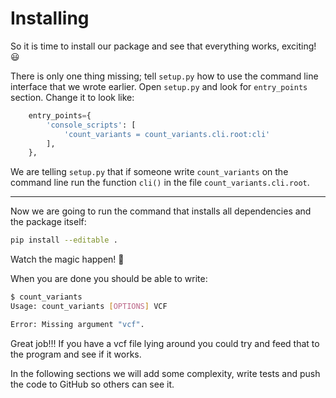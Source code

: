 # Installing

So it is time to install our package and see that everything works, exciting! 😃

There is only one thing missing; tell `setup.py` how to use the command line interface that we wrote earlier.
Open `setup.py` and look for `entry_points` section. Change it to look like:

```python
    entry_points={
        'console_scripts': [
            'count_variants = count_variants.cli.root:cli'
        ],
    },
```

We are telling `setup.py` that if someone write `count_variants` on the command line run the function `cli()` in the file `count_variants.cli.root`.

------------------------------------

Now we are going to run the command that installs all dependencies and the package itself:

```bash
pip install --editable .
```

Watch the magic happen! 🔮

When you are done you should be able to write:

```bash
$ count_variants
Usage: count_variants [OPTIONS] VCF

Error: Missing argument "vcf".
```

Great job!!!
If you have a vcf file lying around you could try and feed that to the program and see if it works.

In the following sections we will add some complexity, write tests and push the code to GitHub so others can see it.
